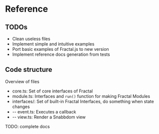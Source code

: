 # Reference

## TODOs

- Clean useless files
- Implement simple and intuitive examples
- Port basic examples of Fractal.js to new version
- Implement reference docs generation from tests

## Code structure

Overview of files

- core.ts: Set of core interfaces of Fractal
- module.ts: Interfaces and `run()` function for making Fractal Modules
- interfaces/: Set of built-in Fractal Interfaces, do something when state changes
- -- event.ts: Executes a callback
- -- view.ts: Render a Snabbdom view

TODO: complete docs
